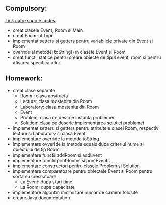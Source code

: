 Compulsory:
-
[Link catre source codes](https://github.com/AnaMitrea/AdvancedProgrammingLabs/tree/main/Laboratory2/Compulsory/src/main/java)
- creat clasele Event, Room si Main
- creat Enum-ul Type
- implementat setters si getters pentru variabilele private din Event si Room
- override al metodei toString() in clasele Event si Room
- creat functii statice pentru creare obiecte de tipul event, room si pentru afisarea specifica a lor.

Homework:
-
- creat clase separate: <br/>
  * Room : clasa abstracta <br/>
  * Lecture: clasa mostenita din Room <br/>
  * Laboratory: clasa mostenita din Room <br/>
  * Event <br/>
  * Problem: clasa ce descrie instanta problemei <br/>
  * Solution: clasa ce descrie implementarea solutiei problemei <br/>
- implementat setters si getters pentru atributele clasei Room, respectiv lecture si Laboratory si clasa Event
- implementare override la metoda toString
- implementare ovveride la metoda equals dupa criteriul nume al obiectului de tip Room
- implementare functii addRoom si addEvent
- implementare functii printRooms si printEvents
- implementare constructori pentru clasele Problem si Solution
- implementare comparatoare pentru obiectele Event si Room pentru sortarea crescatoare:
  * La Event: dupa start time
  * La Room: dupa capacitate
- implementare algoritm minimizare numar de camere folosite
- creare Java documentation
